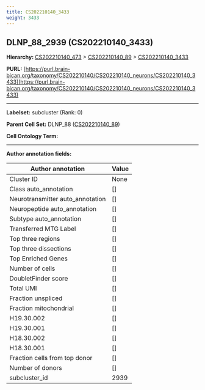 ```yaml
---
title: CS202210140_3433
weight: 3433
---
```

## DLNP_88_2939 (CS202210140_3433)
<b>Hierarchy: </b>
[CS202210140_473](../CS202210140_473) >
[CS202210140_89](../CS202210140_89) >
[CS202210140_3433](../CS202210140_3433)

**PURL:** [https://purl.brain-bican.org/taxonomy/CS202210140/CS202210140_neurons/CS202210140_3433](https://purl.brain-bican.org/taxonomy/CS202210140/CS202210140_neurons/CS202210140_3433)

---


**Labelset:** subcluster (Rank: 0)

**Parent Cell Set:** DLNP_88 ([CS202210140_89](../CS202210140_89))



**Cell Ontology Term:** 

[MARKER GENES.]: #


---

[TRANSFERRED ANNOTATIONS.]: #


[AUTHOR ANNOTATION FIELDS.]: #


**Author annotation fields:**

| Author annotation | Value |
|-------------------|-------|
|Cluster ID|None|
|Class auto_annotation|[]|
|Neurotransmitter auto_annotation|[]|
|Neuropeptide auto_annotation|[]|
|Subtype auto_annotation|[]|
|Transferred MTG Label|[]|
|Top three regions|[]|
|Top three dissections|[]|
|Top Enriched Genes|[]|
|Number of cells|[]|
|DoubletFinder score|[]|
|Total UMI|[]|
|Fraction unspliced|[]|
|Fraction mitochondrial|[]|
|H19.30.002|[]|
|H19.30.001|[]|
|H18.30.002|[]|
|H18.30.001|[]|
|Fraction cells from top donor|[]|
|Number of donors|[]|
|subcluster_id|2939|
